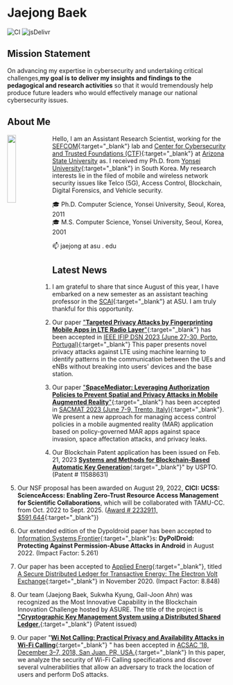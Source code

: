 # Jaejong Baek

![CI](https://github.com/rundocs/jekyll-rtd-theme/workflows/CI/badge.svg?branch=develop)
![jsDelivr](https://data.jsdelivr.com/v1/package/gh/rundocs/jekyll-rtd-theme/badge)

## Mission Statement

On advancing my expertise in cybersecurity and undertaking critical challenges,**my goal is to deliver my insights and findings to the pedagogical and research activities**  so that it would tremendously help produce future leaders who would effectively manage our national cybersecurity issues.

## About Me
<img align=left src="../images/jaejong.jpg"  width="20%">

Hello, I am an Assistant Research Scientist, working for the [SEFCOM](https://sefcom.asu.edu/){:target="_blank"} lab and [Center for Cybersecurity and Trusted Foundations (CTF)](https://globalsecurity.asu.edu/cybersecurity-and-trusted-foundations){:target="_blank"} at [Arizona State University](https://www.asu.edu/) as. I received my Ph.D. from [Yonsei University](https://www.yonsei.ac.kr/en_sc/index.jsp){:target="_blank"} in South Korea. My research interests lie in the filed of mobile and wireless network security issues like Telco (5G), Access Control, Blockchain, Digital Forensics, and Vehicle security. 

🎓 Ph.D. Computer Science, Yonsei University, Seoul, Korea,  2011\
🎓 M.S. Computer Science, Yonsei University, Seoul, Korea,  2001

📫 jaejong at asu . edu

## Latest News
 1. I am grateful to share that since August of this year, I have embarked on a new semester as an assistant teaching professor in the [SCAI](https://scai.engineering.asu.edu/){:target="_blank"} at ASU. I am truly thankful for this opportunity.
 2. Our paper ["**Targeted Privacy Attacks by Fingerprinting Mobile Apps in LTE Radio Layer**"](https://sefcom.asu.edu/publications/jaejong-dsn23.pdf){:target="_blank"} has been accepted in [IEEE IFIP DSN  2023 (June 27-30, Porto, Portugal)](https://dsn2023.dei.uc.pt/){:target="_blank"}  This paper presents novel privacy attacks against LTE using machine learning to identify patterns in the communication between the UEs and eNBs without breaking into users' devices and the base station.

3. Our paper ["**SpaceMediator: Leveraging Authorization Policies to Prevent Spatial and Privacy Attacks in Mobile Augmented Reality**"](https://sefcom.asu.edu/publications/jaejong-sactmat23.pdf){:target="_blank"} has been accepted in [SACMAT 2023 (June 7-9, Trento, Italy)](https://sacmat2023.fbk.eu/){:target="_blank"}. We present a new approach for managing access control policies in a mobile augmented reality (MAR) application based on policy-governed MAR apps against space invasion, space affectation attacks, and privacy leaks.

4. Our Blockchain Patent application has been issued on Feb. 21, 2023 [**Systems and Methods for Blockchain-Based Automatic Key Generation**](https://patentcenter.uspto.gov/applications/17067426){:target="_blank"}" by USPTO. (Patent # 11588631)

5. Our NSF proposal has been awarded on August  29, 2022, **CICI: UCSS: ScienceAccess: Enabling Zero-Trust Resource Access Management for Scientific Collaborations**, which will be collaborated with TAMU-CC. from Oct. 2022 to Sept. 2025. ([Award # 2232911, $591,644](https://nsf.gov/awardsearch/showAward?AWD_ID=2232911){:target="_blank"})

6. Our extended edition of the Dypoldroid paper has been accepted to [Information Systems Frontier](https://www.springer.com/journal/10796){:target="_blank"}s: **DyPolDroid: Protecting Against Permission-Abuse Attacks in Android** in August 2022. (Impact Factor: 5.261)

7. Our paper has been accepted to [Applied Energ](https://www.journals.elsevier.com/applied-energy){:target="_blank"}, titled [A Secure Distributed Ledger for Transactive Energy: The Electron Volt Exchange](https://doi.org/10.1016/j.apenergy.2020.116208){:target="_blank"} in November 2020. (Impact Factor: 8.848)

8. Our team (Jaejong Baek, Sukwha Kyung, Gail-Joon Ahn) was recognized as the Most Innovative Capability in the Blockchain Innovation Challenge hosted by ASURE. The title of the project is [**"Cryptographic Key Management System using a Distributed Shared Ledger**.](https://twitter.com/ASUREASU/status/1138645169828294656){:target="_blank"} (Patent issued)

9. Our paper "[**Wi Not Calling: Practical Privacy and Availability Attacks in Wi-Fi Calling**](https://adamdoupe.com/publications/wi-not-calling-acsac2018.pdf){:target="_blank"} " has been accepted in [ACSAC ’18, December 3–7, 2018, San Juan, PR, USA.](https://www.acsac.org/){:target="_blank"} In this paper, we analyze the security of Wi-Fi Calling specifications and discover several vulnerabilities that allow an adversary to track the location of users and perform DoS attacks.

<!--- 
```yml
remote_theme: rundocs/jekyll-rtd-theme
```

You can [generate](https://github.com/rundocs/starter-slim/generate) with the same files and folders from [rundocs/starter-slim](https://github.com/rundocs/starter-slim/)

## Usage

Documentation that can guide how to create with Github pages, please refer to [rundocs.io](https://rundocs.io) for details

## Features

- Shortcodes (Toasts card, mermaid)
- Pages Plugins (emoji, gist, avatar, mentions)
- Auto generate sidebar
- [Attribute List Definitions](https://kramdown.gettalong.org/syntax.html#attribute-list-definitions) (Primer/css utilities, Font Awesome 4)
- Service worker (caches)
- SEO (404, robots.txt, sitemap.xml)
- Canonical Link (Open Graph, Twitter Card, Schema data)

## Options

| name          | default value        | description       |
| ------------- | -------------------- | ----------------- |
| `title`       | repo name            |                   |
| `description` | repo description     |                   |
| `url`         | user domain or cname |                   |
| `baseurl`     | repo name            |                   |
| `lang`        | `en`                 |                   |
| `direction`   | `auto`               | `ltr` or `rtl`    |
| `highlighter` | `rouge`              | Cannot be changed |

```yml
# folders sort
readme_index:
  with_frontmatter: true

meta:
  key1: value1
  key2: value2
  .
  .
  .

google:
  gtag:
  adsense:

mathjax: # this will prased to json, default: {}

mermaid:
  custom:     # mermaid link
  initialize: # this will prased to json, default: {}

scss:   # also _includes/extra/styles.scss
script: # also _includes/extra/script.js

translate:
  # shortcodes
  danger:
  note:
  tip:
  warning:
  # 404
  not_found:
  # copyright
  revision:
  # search
  searching:
  search:
  search_docs:
  search_results:
  search_results_found: # the "#" in this translate will replaced with results size!
  search_results_not_found:

plugins:
  - jemoji
  - jekyll-avatar
  - jekyll-mentions
```

## The license

The theme is available as open source under the terms of the MIT License
-->
